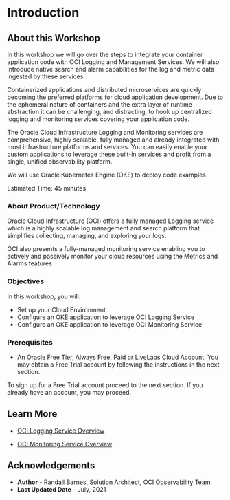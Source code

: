 # Introduction

## About this Workshop

In this workshop we will go over the steps to integrate your container application code with OCI Logging and Management Services.  We will also introduce native search and alarm capabilities for the log and metric data ingested by these services.  

Containerized applications and distributed microservices are quickly becoming the preferred platforms for cloud application development.  Due to the ephemeral nature of containers and the extra layer of runtime abstraction it can be challenging, and distracting, to hook up centralized logging and monitoring services covering your application code.

The Oracle Cloud Infrastructure Logging and Monitoring services are comprehensive, highly scalable, fully managed and already integrated with most infrastructure platforms and services. You can easily enable your custom applications to leverage these built-in services and profit from a single, unified observability platform.

We will use Oracle Kubernetes Engine (OKE) to deploy code examples.    


Estimated Time: 45 minutes

### About Product/Technology
Oracle Cloud Infrastructure (OCI) offers a fully managed Logging service which is a highly scalable log management and search platform that simplifies collecting, managing, and exploring your logs.

OCI also presents a fully-managed monitoring service enabling you to actively and passively monitor your cloud resources using the Metrics and Alarms features


### Objectives

In this workshop, you will:
* Set up your Cloud Environment
* Configure an OKE application to leverage OCI Logging Service
* Configure an OKE application to leverage OCI Monitoring Service


### Prerequisites

* An Oracle Free Tier, Always Free, Paid or LiveLabs Cloud Account. You may obtain a Free Trial account by following the instructions in the next section.


To sign up for a Free Trial account proceed to the next section. If you already have an account, you may proceed.

## Learn More

* [OCI Logging Service Overview](https://docs.cloud.oracle.com/en-us/iaas/Content/Logging/Concepts/loggingoverview.htm)

* [OCI Monitoring Service Overview](https://docs.oracle.com/en-us/iaas/Content/Monitoring/Concepts/monitoringoverview.htm)


## Acknowledgements
* **Author** - Randall Barnes, Solution Architect, OCI Observability Team
* **Last Updated Date** - July, 2021
